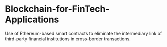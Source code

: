 # Blockchain-for-FinTech-Applications
Use of Ethereum-based smart contracts to eliminate the intermediary link of third-party financial institutions in cross-border transactions.
